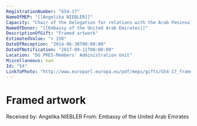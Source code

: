 ```yaml
---
RegistrationNumber: "G54-17"
NameOfMEP: "[[Angelika NIEBLER]]"
Capacity: "Chair of the Delegation for relations with the Arab Peninsula"
NameOfDonor: "[[Embassy of the United Arab Emirates]]"
DescriptionOfGift: "Framed artwork"
EstimatedValue: "< 150"
DateOfReception: "2014-06-30T00:00:00"
DateOfNotification: "2017-09-11T00:00:00"
Location: "DG PRES-Members' Administration Unit"
Miscellaneous: nan
Id: "54"
LinkToPhoto: "http://www.europarl.europa.eu/pdf/meps/gifts/G54-17_framed%20artwork.JPG#"
---
```


# Framed artwork

Received by: Angelika NIEBLER
From: Embassy of the United Arab Emirates
